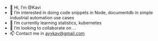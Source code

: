 - 👋 Hi, I’m @Kavi
- 👀 I’m interested in doing code snippets in Node, documentdb in simple industrial automation use cases
- 🌱 I’m currently learning statistics, kubernetes
- 💞️ I’m looking to collaborate on ...
- 📫 Contact me in ayykav@gmail.com

<!---
kavithasan/kavithasan is a ✨ special ✨ repository because its `README.md` (this file) appears on your GitHub profile.
You can click the Preview link to take a look at your changes.
--->
